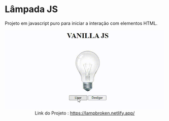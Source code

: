 # Lâmpada JS
Projeto em javascript puro para iniciar a interação com elementos HTML.<br>

<p align="center">
    <img windth="470" src="img/lamp.gif"

Link do Projeto : https://lampbroken.netlify.app/
